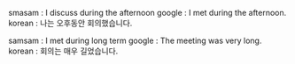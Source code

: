 smasam : I discuss during the afternoon
google : I met during the afternoon.
korean : 나는 오후동안 회의했습니다.

samsam : I met during long term
google : The meeting was very long.
korean : 회의는 매우 길었습니다.
